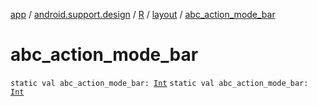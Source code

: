 [app](../../../index.md) / [android.support.design](../../index.md) / [R](../index.md) / [layout](index.md) / [abc_action_mode_bar](.)

# abc_action_mode_bar

`static val abc_action_mode_bar: `[`Int`](https://kotlinlang.org/api/latest/jvm/stdlib/kotlin/-int/index.html)
`static val abc_action_mode_bar: `[`Int`](https://kotlinlang.org/api/latest/jvm/stdlib/kotlin/-int/index.html)